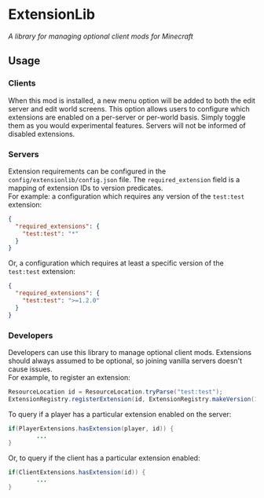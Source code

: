 # ExtensionLib

*A library for managing optional client mods for Minecraft*

## Usage 

### Clients
When this mod is installed, a new menu option will be added to both the edit server and edit world screens. This option
allows users to configure which extensions are enabled on a per-server or per-world basis. Simply toggle them as you
would experimental features. Servers will not be informed of disabled extensions.

### Servers
Extension requirements can be configured in the `config/extensionlib/config.json` file. The `required_extension` field
is a mapping of extension IDs to version predicates. <br/>
For example: a configuration which requires any version of the `test:test` extension:
```json
{
  "required_extensions": {
    "test:test": "*"
  }
}
```
Or, a configuration which requires at least a specific version of the `test:test` extension:
```json
{
  "required_extensions": {
    "test:test": ">=1.2.0"
  }
}
```

### Developers
Developers can use this library to manage optional client mods. Extensions should always assumed to be optional, so 
joining vanilla servers doesn't cause issues. <br/>
For example, to register an extension:
```java
ResourceLocation id = ResourceLocation.tryParse("test:test");
ExtensionRegistry.registerExtension(id, ExtensionRegistry.makeVersion(1,0,0));
```

To query if a player has a particular extension enabled on the server:
```java
if(PlayerExtensions.hasExtension(player, id)) {     
        ...
}
```
Or, to query if the client has a particular extension enabled:
```java 
if(ClientExtensions.hasExtension(id)) {
        ...
}
```